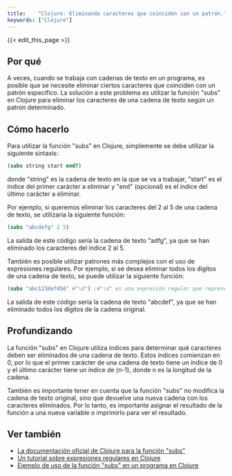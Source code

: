 ```yaml
---
title:    "Clojure: Eliminando caracteres que coinciden con un patrón."
keywords: ["Clojure"]
---
```


{{< edit_this_page >}}

## Por qué
A veces, cuando se trabaja con cadenas de texto en un programa, es posible que se necesite eliminar ciertos caracteres que coinciden con un patrón específico. La solución a este problema es utilizar la función "subs" en Clojure para eliminar los caracteres de una cadena de texto según un patrón determinado.

## Cómo hacerlo
Para utilizar la función "subs" en Clojure, simplemente se debe utilizar la siguiente sintaxis:

```Clojure
(subs string start end?)
```

donde "string" es la cadena de texto en la que se va a trabajar, "start" es el índice del primer carácter a eliminar y "end" (opcional) es el índice del último carácter a eliminar.

Por ejemplo, si queremos eliminar los caracteres del 2 al 5 de una cadena de texto, se utilizaría la siguiente función:

```Clojure
(subs "abcdefg" 2 5)
```

La salida de este código sería la cadena de texto "adfg", ya que se han eliminado los caracteres del índice 2 al 5.

También es posible utilizar patrones más complejos con el uso de expresiones regulares. Por ejemplo, si se desea eliminar todos los dígitos de una cadena de texto, se puede utilizar la siguiente función:

```Clojure
(subs "abc123def456" #"\d") ;#"\d" es una expresión regular que representa cualquier dígito
```

La salida de este código sería la cadena de texto "abcdef", ya que se han eliminado todos los dígitos de la cadena original.

## Profundizando
La función "subs" en Clojure utiliza índices para determinar qué caracteres deben ser eliminados de una cadena de texto. Estos índices comienzan en 0, por lo que el primer carácter de una cadena de texto tiene un índice de 0 y el último carácter tiene un índice de (n-1), donde n es la longitud de la cadena.

También es importante tener en cuenta que la función "subs" no modifica la cadena de texto original, sino que devuelve una nueva cadena con los caracteres eliminados. Por lo tanto, es importante asignar el resultado de la función a una nueva variable o imprimirlo para ver el resultado.

## Ver también
- [La documentación oficial de Clojure para la función "subs"](https://clojuredocs.org/clojure.core/subs)
- [Un tutorial sobre expresiones regulares en Clojure](https://www.youtube.com/watch?v=WIoUtNS7n1A)
- [Ejemplo de uso de la función "subs" en un programa en Clojure](https://github.com/learn-clojure/Learn-Clojure/blob/master/4._Strings.md#excercise-18)